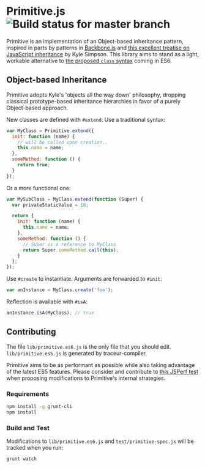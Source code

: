 # Primitive.js ![Build status for master branch][5]

Primitive is an implementation of an Object-based inheritance pattern,
inspired in parts by patterns in [Backbone.js][1] and [this excellent treatise
on JavaScript inheritance][2] by Kyle Simpson. This library aims to stand as a
light, workable alternative to [the proposed ``class`` syntax][3] coming in
ES6.

## Object-based Inheritance

Primitive adopts Kyle's 'objects all the way down' philosophy, dropping
classical prototype-based inheritance hierarchies in favor of a purely
Object-based approach.

New classes are defined with ``#extend``. Use a traditional syntax:

```javascript
var MyClass = Primitive.extend({
  init: function (name) {
    // will be called upon creation..
    this.name = name;
  },
  someMethod: function () {
    return true;
  }
});
```

Or a more functional one:

```javascript
var MySubClass = MyClass.extend(function (Super) {
  var privateStaticValue = 10;

  return {
    init: function (name) {
      this.name = name;
    },
    someMethod: function () {
      // Super is a reference to MyClass
      return Super.someMethod.call(this);
    }
  };
});
```

Use ``#create`` to instantiate. Arguments are forwarded to ``#init``:

```javascript
var anInstance = MyClass.create('foo');
```

Reflection is available with ``#isA``:

```javascript
anInstance.isA(MyClass); // true
```

## Contributing

The file ``lib/primitive.es6.js`` is the only file that you should edit.
``lib/primitive.es5.js`` is generated by traceur-compiler.

Primitive aims to be as performant as possible while also taking advantage of
the latest ES5 features. Please consider and contribute to [this JSPerf
test][4] when proposing modifications to Primitive's internal strategies.

### Requirements

```sh
npm install -g grunt-cli
npm install
```

### Build and Test

Modifications to ``lib/primitive.es6.js`` and ``test/primitive-spec.js`` will be
tracked when you run:

```sh
grunt watch
```

[1]: http://backbonejs.org/docs/backbone.html#section-189
[2]: http://davidwalsh.name/javascript-objects
[3]: http://wiki.ecmascript.org/doku.php?id=strawman:maximally_minimal_classes
[4]: http://jsperf.com/inheritance-pattern-sandbox
[5]: https://circleci.com/gh/cdata/primitive.js.png?circle-token=cdd6dd33c695fe17a41086e9ed94710d538f8ff3
